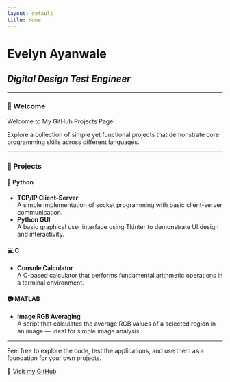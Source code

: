 ```yaml
---
layout: default
title: Home
---
```


# **Evelyn Ayanwale**
## *Digital Design Test Engineer*

---

### 👋 Welcome

Welcome to My GitHub Projects Page!

Explore a collection of simple yet functional projects that demonstrate core programming skills across different languages.

---

### 💼 Projects

#### 🐍 Python
- **TCP/IP Client-Server**  
  A simple implementation of socket programming with basic client-server communication.
- **Python GUI**  
  A basic graphical user interface using Tkinter to demonstrate UI design and interactivity.

#### 💻 C
- **Console Calculator**  
  A C-based calculator that performs fundamental arithmetic operations in a terminal environment.

#### 📷 MATLAB
- **Image RGB Averaging**  
  A script that calculates the average RGB values of a selected region in an image — ideal for simple image analysis.

---

Feel free to explore the code, test the applications, and use them as a foundation for your own projects.

📂 [Visit my GitHub](https://github.com/evelyna00)

